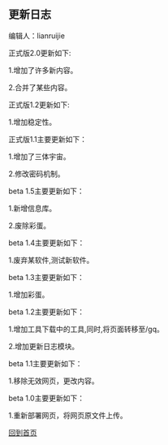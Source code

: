 ## 更新日志

编辑人：lianruijie

正式版2.0更新如下:

1.增加了许多新内容。

2.合并了某些内容。

正式版1.2更新如下:

1.增加稳定性。

正式版1.1主要更新如下：

1.增加了三体宇宙。

2.修改密码机制。

beta 1.5主要更新如下：

1.新增信息库。

2.废除彩蛋。

beta 1.4主要更新如下：

1.废弃某软件,测试新软件。

beta 1.3主要更新如下：

1.增加彩蛋。

beta 1.2主要更新如下：

1.增加工具下载中的工具,同时,将页面转移至/gq。

2.增加更新日志模块。

beta 1.1主要更新如下：

1.移除无效网页，更改内容。

beta 1.0主要更新如下：

1.重新部署网页，将网页原文件上传。

[回到首页](https://lrjlsg.github.io)

